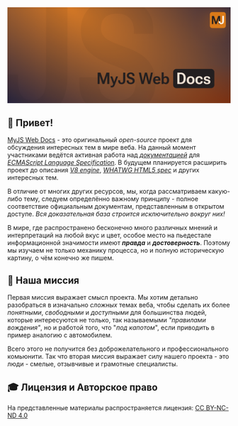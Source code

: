 <div>
    <img src='./assets/mainBg.png' alt='main background'>
</div>

## 🎉 Привет!

[MyJS Web Docs](https://github.com/mjdocs/myJS) - это оригинальный _open-source_ проект для обсуждения интересных тем в мире веба.
На данный момент участниками ведётся активная работа над [_документацией_](https://github.com/mjdocs/myJS) 
для [_ECMAScript Language Specification_](https://tc39.es/ecma262/multipage/).
В будущем планируется расширить проект до описания [_V8 engine_](https://github.com/v8/v8),
[_WHATWG HTML5 spec_](https://html.spec.whatwg.org/multipage/) и других интересных тем.

В отличие от многих других ресурсов, мы, когда рассматриваем какую-либо тему, следуем определённо важному
принципу - полное соответствие официальным документам, представленным в открытом доступе. _Вся доказательная база
строится исключительно вокруг них!_

В мире, где распространено бесконечно много различных мнений и интерпретаций на любой вкус и цвет, особое место на
пьедестале информационной значимости имеют **_правда_** и **_достоверность_**. Поэтому мы изучаем не только
механику процесса, но и полную историческую картину, о чём конечно же пишем.

## 🚀 Наша миссия

Первая миссия выражает смысл проекта. Мы хотим детально разобраться в изначально _сложных_ темах веба, чтобы сделать их более _понятными_,
_свободными_ и _доступными_ для большинства людей, которые интересуются не только, так называемыми _"правилами вождения"_,
но и работой того, что "_под капотом_", если приводить в пример аналогию с автомобилем.

Всего этого не получится без доброжелательного и профессионального комьюнити. Так что вторая миссия выражает силу нашего
проекта - это люди - смелые, отзывчивые и грамотные специалисты. 

## 🎓 Лицензия и Авторское право

На представленные материалы распространяется лицензия:
[CC BY-NC-ND 4.0](https://creativecommons.org/licenses/by-nc-nd/4.0/)
